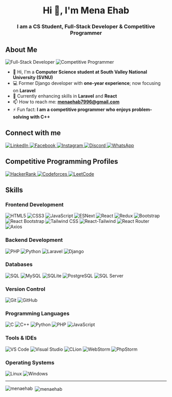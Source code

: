 <h1 align="center">Hi 👋, I'm Mena Ehab</h1>
<h3 align="center">I am a CS Student, Full-Stack Developer & Competitive Programmer</h3>

<!--
<p align="left"> <img src="https://komarev.com/ghpvc/?username=menaehab&label=Profile%20views&color=0e75b6&style=flat" alt="menaehab" /> </p>
-->
<!--
<p align="left"> <a href="https://github.com/ryo-ma/github-profile-trophy"><img src="https://github-profile-trophy.vercel.app/?username=menaehab" alt="menaehab" /></a> </p>

<hr>
-->
## About Me

![Full-Stack Developer](https://img.shields.io/badge/Full--Stack-Developer-blue)
![Competitive Programmer](https://img.shields.io/badge/Competitive-Programmer-blue)

- 🏫 Hi, I'm a **Computer Science student at South Valley National University (SVNU)**
- 💻 Former Django developer with **one-year experience**; now focusing on **Laravel**
- 🌱 Currently enhancing skills in **Laravel** and **React**
- 📫 How to reach me: **menaehab7996@gmail.com**
- ⚡ Fun fact: **I am a competitive programmer who enjoys problem-solving with C++**


## Connect with me

<p align="left">
  <a href="https://linkedin.com/in/mena-ehab-262a4b290" target="_blank">
    <img src="https://img.shields.io/badge/LinkedIn-0077B5?style=flat-square&logo=linkedin&logoColor=white" alt="LinkedIn" />
  </a>
  <a href="https://fb.com/mena.ehab.9026" target="_blank">
    <img src="https://img.shields.io/badge/Facebook-1877F2?style=flat-square&logo=facebook&logoColor=white" alt="Facebook" />
  </a>
  <a href="https://instagram.com/justt._.mena/" target="_blank">
    <img src="https://img.shields.io/badge/Instagram-E4405F?style=flat-square&logo=instagram&logoColor=white" alt="Instagram" />
  </a>
  <a href="https://discord.com/users/commanderyt" target="_blank">
    <img src="https://img.shields.io/badge/Discord-5865F2?style=flat-square&logo=discord&logoColor=white" alt="Discord" />
  </a>
  <a href="https://wa.me/201224535628" target="_blank">
    <img src="https://img.shields.io/badge/WhatsApp-25D366?style=flat-square&logo=whatsapp&logoColor=white" alt="WhatsApp" />
  </a>
</p>

## Competitive Programming Profiles

<p align="left">
    <a href="https://www.hackerrank.com/commanderyt123" target="_blank">
    <img src="https://img.shields.io/badge/HackerRank-2EC866?style=flat-square&logo=hackerrank&logoColor=white" alt="HackerRank" />
  </a>
  <a href="https://codeforces.com/profile/mena.exe" target="_blank">
    <img src="https://img.shields.io/badge/Codeforces-1F8ACB?style=flat-square&logo=codeforces&logoColor=white" alt="Codeforces" />
  </a>
  <a href="https://www.leetcode.com/mena_ehab" target="_blank">
    <img src="https://img.shields.io/badge/LeetCode-FFA116?style=flat-square&logo=leetcode&logoColor=white" alt="LeetCode" />
  </a>
</p>

## Skills

### Frontend Development
<p align="left">
  <img src="https://img.shields.io/badge/HTML5-E34F26?style=flat-square&logo=html5&logoColor=white" alt="HTML5" />
  <img src="https://img.shields.io/badge/CSS3-1572B6?style=flat-square&logo=css3&logoColor=white" alt="CSS3" />
  <img src="https://img.shields.io/badge/JavaScript-F7DF1E?style=flat-square&logo=javascript&logoColor=black" alt="JavaScript" />
  <img src="https://img.shields.io/badge/ESNext-2B7489?style=flat-square&logo=javascript&logoColor=white" alt="ESNext" />
  <img src="https://img.shields.io/badge/React-61DAFB?style=flat-square&logo=react&logoColor=black" alt="React" />
  <img src="https://img.shields.io/badge/Redux-764ABC?style=flat-square&logo=redux&logoColor=white" alt="Redux" />
  <img src="https://img.shields.io/badge/Bootstrap-563D7C?style=flat-square&logo=bootstrap&logoColor=white" alt="Bootstrap" />
  <img src="https://img.shields.io/badge/React--Bootstrap-563D7C?style=flat-square&logo=bootstrap&logoColor=white" alt="React Bootstrap" />
  <img src="https://img.shields.io/badge/TailwindCSS-38B2AC?style=flat-square&logo=tailwind-css&logoColor=white" alt="Tailwind CSS" />
<img src="https://img.shields.io/badge/React--Tailwind-38B2AC?style=flat-square&logo=react&logoColor=white" alt="React-Tailwind" />
  <img src="https://img.shields.io/badge/React--Router-CA4245?style=flat-square&logo=react-router&logoColor=white" alt="React Router" />
  <img src="https://img.shields.io/badge/Axios-5A29E4?style=flat-square&logo=axios&logoColor=white" alt="Axios" />
</p>

### Backend Development
<p align="left">
  <img src="https://img.shields.io/badge/PHP-777BB4?style=flat-square&logo=php&logoColor=white" alt="PHP" />
  <img src="https://img.shields.io/badge/Python-3776AB?style=flat-square&logo=python&logoColor=white" alt="Python" />
  <img src="https://img.shields.io/badge/Laravel-FF2D20?style=flat-square&logo=laravel&logoColor=white" alt="Laravel" />
  <img src="https://img.shields.io/badge/Django-092E20?style=flat-square&logo=django&logoColor=white" alt="Django" />
</p>

### Databases
<p align="left">
  <img src="https://img.shields.io/badge/SQL-4479A1?style=flat-square&logo=sql&logoColor=white" alt="SQL" />
  <img src="https://img.shields.io/badge/MySQL-4479A1?style=flat-square&logo=mysql&logoColor=white" alt="MySQL" />
  <img src="https://img.shields.io/badge/SQLite-003B57?style=flat-square&logo=sqlite&logoColor=white" alt="SQLite" />
  <img src="https://img.shields.io/badge/PostgreSQL-336791?style=flat-square&logo=postgresql&logoColor=white" alt="PostgreSQL" />
  <img src="https://img.shields.io/badge/SQL%20Server-CC2927?style=flat-square&logo=microsoft-sql-server&logoColor=white" alt="SQL Server" />
</p>

### Version Control
<p align="left">
  <img src="https://img.shields.io/badge/Git-F05032?style=flat-square&logo=git&logoColor=white" alt="Git" />
  <img src="https://img.shields.io/badge/GitHub-181717?style=flat-square&logo=github&logoColor=white" alt="GitHub" />
</p>

### Programming Languages
<p align="left">
  <img src="https://img.shields.io/badge/C-00599C?style=flat-square&logo=c&logoColor=white" alt="C" />
  <img src="https://img.shields.io/badge/C++-00599C?style=flat-square&logo=c%2B%2B&logoColor=white" alt="C++" />
  <img src="https://img.shields.io/badge/Python-3776AB?style=flat-square&logo=python&logoColor=white" alt="Python" />
  <img src="https://img.shields.io/badge/PHP-777BB4?style=flat-square&logo=php&logoColor=white" alt="PHP" />
  <img src="https://img.shields.io/badge/JavaScript-F7DF1E?style=flat-square&logo=javascript&logoColor=black" alt="JavaScript" />
</p>

### Tools & IDEs
<p align="left">
  <img src="https://img.shields.io/badge/VS%20Code-007ACC?style=flat-square&logo=visual-studio-code&logoColor=white" alt="VS Code" />
  <img src="https://img.shields.io/badge/Visual%20Studio-5C2D91?style=flat-square&logo=visual-studio&logoColor=white" alt="Visual Studio" />
  <img src="https://img.shields.io/badge/CLion-000000?style=flat-square&logo=clion&logoColor=white" alt="CLion" />
  <img src="https://img.shields.io/badge/WebStorm-000000?style=flat-square&logo=webstorm&logoColor=white" alt="WebStorm" />
  <img src="https://img.shields.io/badge/PhpStorm-000000?style=flat-square&logo=phpstorm&logoColor=white" alt="PhpStorm" />
</p>

### Operating Systems
<p align="left">
  <img src="https://img.shields.io/badge/Linux-FCC624?style=flat-square&logo=linux&logoColor=black" alt="Linux" />
  <img src="https://img.shields.io/badge/Windows-0078D6?style=flat-square&logo=windows&logoColor=white" alt="Windows" />
</p>

<hr>
<p><img align="left" src="https://github-readme-stats.vercel.app/api/top-langs?username=menaehab&show_icons=true&locale=en&layout=compact&cache_seconds=1800" alt="menaehab" /></p>
<p>&nbsp;<img align="center" src="https://github-readme-stats.vercel.app/api?username=menaehab&show_icons=true&locale=en&cache_seconds=1800" alt="menaehab" /></p>
<br>

